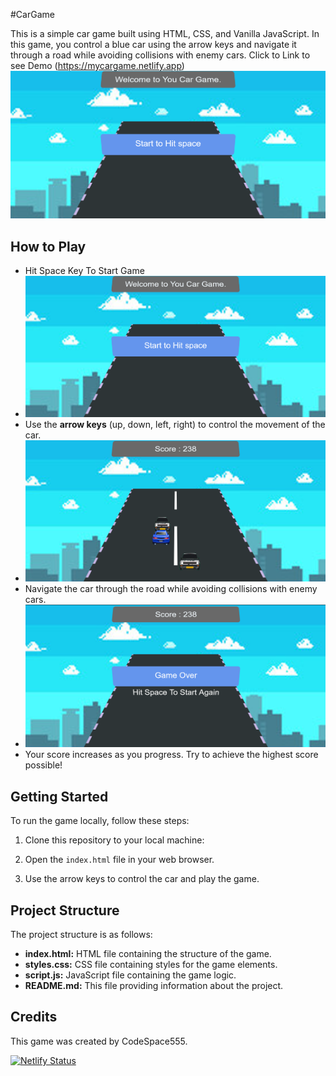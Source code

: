 #CarGame

This is a simple car game built using HTML, CSS, and Vanilla JavaScript. In this game, you control a blue car using the arrow keys and navigate it through a road while avoiding collisions with enemy cars.
Click to Link to see Demo (https://mycargame.netlify.app)
[![Demo Video](Screenshot%202024-02-22%20125819.png)]()



## How to Play
- Hit Space Key To Start Game
- ![Alt text](Screenshot%202024-02-22%20125819.png)
- Use the **arrow keys** (up, down, left, right) to control the movement of the car.
- ![Alt text](Screenshot%202024-02-22%20125853.png)
- Navigate the car through the road while avoiding collisions with enemy cars.
- ![Alt text](Screenshot%202024-02-22%20125907.png)
- Your score increases as you progress. Try to achieve the highest score possible!

## Getting Started

To run the game locally, follow these steps:

1. Clone this repository to your local machine:


3. Open the `index.html` file in your web browser.

4. Use the arrow keys to control the car and play the game.

## Project Structure

The project structure is as follows:

- **index.html:** HTML file containing the structure of the game.
- **styles.css:** CSS file containing styles for the game elements.
- **script.js:** JavaScript file containing the game logic.
- **README.md:** This file providing information about the project.

## Credits

This game was created by CodeSpace555.

[![Netlify Status](https://api.netlify.com/api/v1/badges/653dbdc4-8beb-4162-8fe3-d9656ffae9ec/deploy-status)](https://app.netlify.com/sites/steady-griffin-1d9ffb/deploys)


